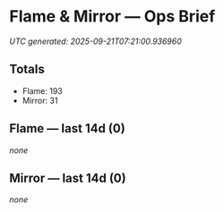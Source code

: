 # Flame & Mirror — Ops Brief
_UTC generated: 2025-09-21T07:21:00.936960_

## Totals
- Flame:  193
- Mirror: 31

## Flame — last 14d (0)
_none_

## Mirror — last 14d (0)
_none_
